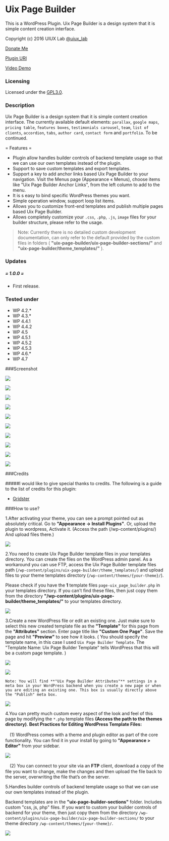 # Uix Page Builder
This is a WordPress Plugin. Uix Page Builder is a design system that it is simple content creation interface.

Copyright (c) 2016 UIUX Lab [@uiux_lab](https://twitter.com/uiux_lab)

[Donate Me](https://www.paypal.com/cgi-bin/webscr?cmd=_s-xclick&hosted_button_id=PYZLU7UZNQ6CE)

[Plugin URI](https://uiux.cc/wp-plugins/uix-page-builder/)

[Video Demo](https://www.youtube.com/watch?v=uceBXY-45V4)

### Licensing

Licensed under the [GPL3.0](http://www.gnu.org/licenses/gpl-3.0.en.html).

### Description


Uix Page Builder is a design system that it is simple content creation interface. The currently available default elements: `parallax`, `google maps`,  `pricing table`, `features boxes`, `testimonials carousel`, `team`, `list of clients`, `accordion`, `tabs`, `author card`, `contact form` and `portfolio`. To be continued.

= Features =

* Plugin allow handles builder controls of backend template usage so that we can use our own templates instead of the plugin.
* Support to save custom templates and export templates.
* Support a key to add anchor links based Uix Page Builder to your navigation. Visit the Menus page (Appearance &laquo; Menus), choose items like "Uix Page Builder Anchor Links", from the left column to add to the menu.
* It is s easy to bind specific WordPress themes you want.
* Simple operation window, support loop list items.
* Allows you to customize front-end templates and publish multiple pages based Uix Page Builder.
* Allows completely customize your `.css`, `.php`, `.js`, `image` files for your builder structure, please refer to the usage.

> Note: Currently there is no detailed custom development documentation, can only refer to the default provided by the custom files in folders ( **"uix-page-builder/uix-page-builder-sections/"** and **"uix-page-builder/theme_templates/"** ).


### Updates 


##### = 1.0.0 =

* First release.




### Tested under

- WP 4.2.*
- WP 4.3.*
- WP 4.4.1
- WP 4.4.2
- WP 4.5
- WP 4.5.1
- WP 4.5.2
- WP 4.5.3
- WP 4.6.*
- WP 4.7


###Screenshot

![](https://github.com/xizon/Uix-Page-Builder/blob/master/screenshots/screenshot-1.jpg)

![](https://github.com/xizon/Uix-Page-Builder/blob/master/screenshots/screenshot-2.jpg)

![](https://github.com/xizon/Uix-Page-Builder/blob/master/screenshots/screenshot-3.jpg)

![](https://github.com/xizon/Uix-Page-Builder/blob/master/screenshots/screenshot-4.jpg)

![](https://github.com/xizon/Uix-Page-Builder/blob/master/screenshots/screenshot-5.jpg)

![](https://github.com/xizon/Uix-Page-Builder/blob/master/screenshots/screenshot-6.jpg)

![](https://github.com/xizon/Uix-Page-Builder/blob/master/screenshots/screenshot-7.jpg)

![](https://github.com/xizon/Uix-Page-Builder/blob/master/screenshots/screenshot-8.jpg)

![](https://github.com/xizon/Uix-Page-Builder/blob/master/screenshots/screenshot-9.jpg)

![](https://github.com/xizon/Uix-Page-Builder/blob/master/screenshots/screenshot-10.jpg)



###Credits

#####I would like to give special thanks to credits. The following is a guide to the list of credits for this plugin:

- [Gridster](http://gridster.net/)


###How to use?

1.After activating your theme, you can see a prompt pointed out as absolutely critical. Go to **"Appearance -> Install Plugins"**.
Or, upload the plugin to wordpress, Activate it. (Access the path (/wp-content/plugins/) And upload files there.)

![](https://github.com/xizon/Uix-Page-Builder/blob/master/helper/img/plug.jpg)

2.You need to create Uix Page Builder template files in your templates directory. You can create the files on the WordPress admin panel. As a workaround you can use FTP, access the Uix Page Builder template files path (`/wp-content/plugins/uix-page-builder/theme_templates/`) and upload files to your theme templates directory (`/wp-content/themes/{your-theme}/`).  


Please check if you have the **1** template files `page-uix_page_builder.php` in your templates directory. If you can't find these files, then just copy them from the directory **"/wp-content/plugins/uix-page-builder/theme_templates/"** to your templates directory.

![](https://github.com/xizon/Uix-Page-Builder/blob/master/helper/img/temp.jpg)



3.Create a new WordPress file or edit an existing one. Just make sure to select this new created template file as the **"Template"** for this page from the **"Attributes"** section. Enter page title like **"Custom One Page"**. Save the page and hit **"Preview"** to see how it looks. ( You should specify the template name, in this case I used `Uix Page Builder Template`. The "Template Name: Uix Page Builder Template" tells WordPress that this will be a custom page template. )

![](https://github.com/xizon/Uix-Page-Builder/blob/master/helper/img/menu.jpg)

![](https://github.com/xizon/Uix-Page-Builder/blob/master/helper/img/add-page.jpg)


    Note: You will find **"Uix Page Builder Attributes"** settings in a meta box in your WordPress backend when you create a new page or when you are editing an existing one. This box is usually directly above the "Publish" meta box.

![](https://github.com/xizon/Uix-Page-Builder/blob/master/helper/img/active.jpg)


4.You can pretty much custom every aspect of the look and feel of this page by modifying the `*.php` template files **(Access the path to the themes directory)**. **Best Practices for Editing WordPress Template Files:**

　(1) WordPress comes with a theme and plugin editor as part of the core functionality. You can find it in your install by going to **"Appearance > Editor"** from your sidebar.
  
  ![](https://github.com/xizon/Uix-Page-Builder/blob/master/helper/img/editor.jpg)

　(2) You can connect to your site via an **FTP** client, download a copy of the file you want to change, make the changes and then upload the file back to the server, overwriting the file that’s on the server.


5.Handles builder controls of backend template usage so that we can use our own templates instead of the plugin.

Backend templates are in the **"uix-page-builder-sections"** folder. Includes custom "css, js, php" files. If you want to custom your builder controls of backend for your theme, then just copy them from the directory `/wp-content/plugins/uix-page-builder/uix-page-builder-sections/` to your theme directory `/wp-content/themes/{your-theme}/`.
  
![](https://github.com/xizon/Uix-Page-Builder/blob/master/helper/img/temp2.jpg)



